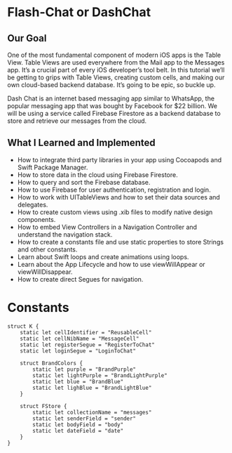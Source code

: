 

# Flash-Chat or DashChat

## Our Goal

One of the most fundamental component of modern iOS apps is the Table View. Table Views are used everywhere from the Mail app to the Messages app. It’s a crucial part of every iOS developer’s tool belt. In this tutorial we’ll be getting to grips with Table Views, creating custom cells, and making our own cloud-based backend database. It’s going to be epic, so buckle up.



Dash Chat is an internet based messaging app similar to WhatsApp, the popular messaging app that was bought by Facebook for $22 billion. We will be using a service called Firebase Firestore as a backend database to store and retrieve our messages from the cloud. 

## What I Learned and Implemented

* How to integrate third party libraries in your app using Cocoapods and Swift Package Manager.
* How to store data in the cloud using Firebase Firestore.
* How to query and sort the Firebase database.
* How to use Firebase for user authentication, registration and login.
* How to work with UITableViews and how to set their data sources and delegates.
* How to create custom views using .xib files to modify native design components.
* How to embed View Controllers in a Navigation Controller and understand the navigation stack.
* How to create a constants file and use static properties to store Strings and other constants.
* Learn about Swift loops and create animations using loops.
* Learn about the App Lifecycle and how to use viewWillAppear or viewWillDisappear.
* How to create direct Segues for navigation.


# Constants
```
struct K {
    static let cellIdentifier = "ReusableCell"
    static let cellNibName = "MessageCell"
    static let registerSegue = "RegisterToChat"
    static let loginSegue = "LoginToChat"
    
    struct BrandColors {
        static let purple = "BrandPurple"
        static let lightPurple = "BrandLightPurple"
        static let blue = "BrandBlue"
        static let lighBlue = "BrandLightBlue"
    }
    
    struct FStore {
        static let collectionName = "messages"
        static let senderField = "sender"
        static let bodyField = "body"
        static let dateField = "date"
    }
}

```

